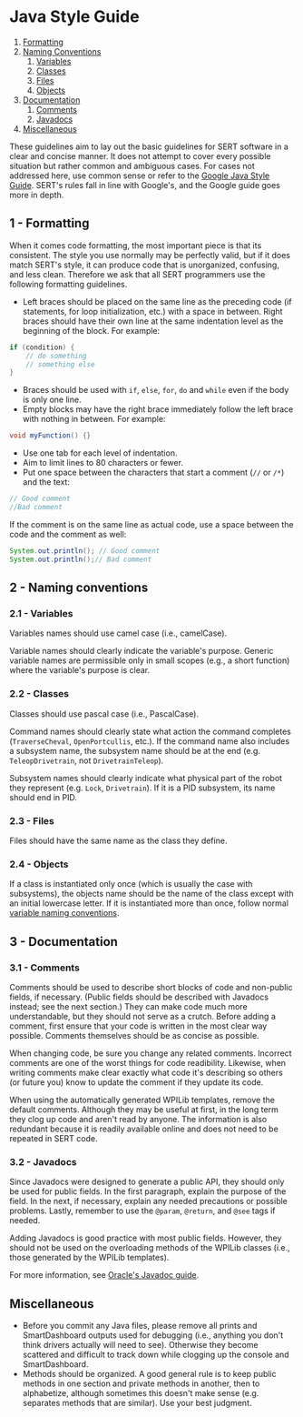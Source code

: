 # Java Style Guide

1. [Formatting](#1---formatting)
1. [Naming Conventions](#2---naming-conventions)
    1. [Variables](#21---variables)
    1. [Classes](#22---classes)
    1. [Files](#23---files)
    1. [Objects](#24---objects)
1. [Documentation](#3---documentation)
    1. [Comments](#31---comments)
    1. [Javadocs](#32---javadocs)
1. [Miscellaneous](#4---miscellaneous)

These guidelines aim to lay out the basic guidelines for SERT software in a
clear and concise manner. It does not attempt to cover every possible situation
but rather common and ambiguous cases. For cases not addressed here, use common
sense or refer to the
[Google Java Style Guide](https://google.github.io/styleguide/javaguide.html).
SERT's rules fall in line with Google's, and the Google guide goes more in
depth.

## 1 - Formatting

When it comes code formatting, the most important piece is that its consistent.
The style you use normally may be perfectly valid, but if it does match SERT's
style, it can produce code that is unorganized, confusing, and less clean.
Therefore we ask that all SERT programmers use the following formatting
guidelines.

- Left braces should be placed on the same line as the preceding code (if
statements, for loop initialization, etc.) with a space in between. Right braces
should have their own line at the same indentation level as the beginning of the
block. For example:

```java
if (condition) {
    // do something
    // something else
}
```

- Braces should be used with `if`, `else`, `for`, `do` and `while` even if the
body is only one line.
- Empty blocks may have the right brace immediately follow the left brace with
nothing in between. For example:

```java
void myFunction() {}
```

- Use one tab for each level of indentation.
- Aim to limit lines to 80 characters or fewer.
- Put one space between the characters that start a comment (`//` or `/*`) and
the text:

```java
// Good comment
//Bad comment
```

If the comment is on the same line as actual code, use a space between the code
and the comment as well:

```java
System.out.println(); // Good comment
System.out.println();// Bad comment
```

## 2 - Naming conventions

### 2.1 - Variables

Variables names should use camel case (i.e., camelCase).

Variable names should clearly indicate the variable's purpose. Generic variable
names are permissible only in small scopes (e.g., a short function) where the
variable's purpose is clear.

### 2.2 - Classes

Classes should use pascal case (i.e., PascalCase).

Command names should clearly state what action the command completes
(`TraverseCheval`, `OpenPortcullis`, etc.). If the command name also includes a
subsystem name, the subsystem name should be at the end (e.g.
`TeleopDrivetrain`, not `DrivetrainTeleop`).

Subsystem names should clearly indicate what physical part of the robot they
represent (e.g. `Lock`, `Drivetrain`). If it is a PID subsystem, its name should
end in PID.

### 2.3 - Files

Files should have the same name as the class they define.

### 2.4 - Objects

If a class is instantiated only once (which is usually the case with
subsystems), the objects name should be the name of the class except with an
initial lowercase letter. If it is instantiated more than once, follow normal
[variable naming conventions](#1---variables).

## 3 - Documentation

### 3.1 - Comments

Comments should be used to describe short blocks of code and non-public fields,
if necessary. (Public fields should be described with Javadocs instead; see the
next section.) They can make code much more understandable, but they should not
serve as a crutch. Before adding a comment, first ensure that your code is
written in the most clear way possible. Comments themselves should be as concise
as possible.

When changing code, be sure you change any related comments. Incorrect comments
are one of the worst things for code readibility. Likewise, when writing
comments make clear exactly what code it's describing so others (or future you)
know to update the comment if they update its code.

When using the automatically generated WPILib templates, remove the default
comments. Although they may be useful at first, in the long term they clog up
code and aren't read by anyone. The information is also redundant because it is
readily available online and does not need to be repeated in SERT code.

### 3.2 - Javadocs

Since Javadocs were designed to generate a public API, they should only be used
for public fields. In the first paragraph, explain the purpose of the field. In
the next, if necessary, explain any needed precautions or possible  problems.
Lastly, remember to use the `@param`, `@return`, and `@see` tags if needed.

Adding Javadocs is good practice with most public fields. However, they should
not be used on the overloading methods of the WPILib classes (i.e., those
generated by the WPILib templates).

For more information, see
[Oracle's Javadoc guide](http://www.oracle.com/technetwork/articles/java/index-137868.html).

## Miscellaneous

- Before you commit any Java files, please remove all prints and SmartDashboard
outputs used for debugging (i.e., anything you don't think drivers actually will
need to see). Otherwise they become scattered and difficult to track down while
clogging up the console and SmartDashboard.
- Methods should be organized. A good general rule is to keep public methods in
one section and private methods in another, then to alphabetize, although
sometimes this doesn't make sense (e.g. separates methods that are similar).
Use your best judgment.
